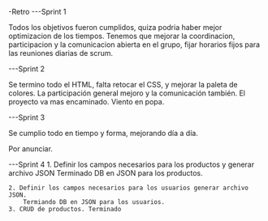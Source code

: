 -Retro
---Sprint 1

Todos los objetivos fueron cumplidos, quiza podria haber mejor optimizacion de los tiempos. 
Tenemos que mejorar la coordinacion, participacion y la comunicacion abierta en el grupo, fijar horarios fijos para las reuniones diarias de scrum.

---Sprint 2

Se termino todo el HTML, falta retocar el CSS, y mejorar la paleta de colores. La participación general mejoro y la comunicación también.  El proyecto va mas encaminado. Viento en popa.

---Sprint 3

Se cumplio todo en tiempo y forma, mejorando día a día.

Por anunciar.

---Sprint 4
    1. Definir los campos necesarios para los productos y generar archivo JSON
        Terminado DB en JSON para los productos. 

    2. Definir los campos necesarios para los usuarios generar archivo JSON.
        Termiando DB en JSON para los usuarios. 
    3. CRUD de productos. Terminado